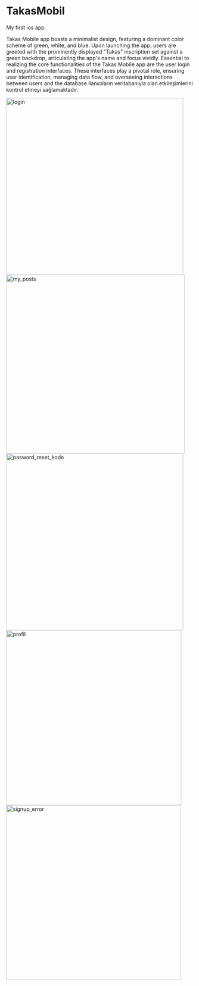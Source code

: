 # TakasMobil
My first ios app.

Takas Mobile app boasts a minimalist design, featuring a dominant color scheme of green, white, and blue. Upon launching the app, users are greeted with the prominently displayed "Takas" inscription set against a green backdrop, articulating the app's name and focus vividly. Essential to realizing the core functionalities of the Takas Mobile app are the user login and registration interfaces. These interfaces play a pivotal role, ensuring user identification, managing data flow, and overseeing interactions between users and the database.llanıcıların veritabanıyla olan etkileşimlerini
kontrol etmeyi sağlamaktadır.

<img width="475" alt="login" src="https://github.com/Dzdrgl/TakasMobil/assets/65073963/43c615dd-e6f4-4333-84f5-6dcc84fa2a9b">
<img width="479" alt="my_posts" src="https://github.com/Dzdrgl/TakasMobil/assets/65073963/51a4da2b-049e-4622-ba56-4131dd889abc">
<img width="475" alt="pasword_reset_kode" src="https://github.com/Dzdrgl/TakasMobil/assets/65073963/d6199388-4a7e-45af-a12a-1d495550f61c">
<img width="470" alt="profil" src="https://github.com/Dzdrgl/TakasMobil/assets/65073963/fdf5c5be-772a-4daa-9bb2-b5994452643c">
<img width="469" alt="signup_error" src="https://github.com/Dzdrgl/TakasMobil/assets/65073963/fd10e234-ea4d-4358-9ea0-90ffc604d5a3">
